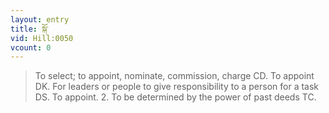 ```yaml
---
layout: entry
title: སྐོ་
vid: Hill:0050
vcount: 0
---
```

> To select; to appoint, nominate, commission, charge CD\. To appoint DK\. For leaders or people to give responsibility to a person for a task DS\. To appoint\. 2\. To be determined by the power of past deeds TC\.


